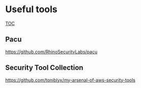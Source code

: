 # Useful tools
[TOC](https://github.com/ScaleSec/AWS101/blob/main/README.md#TOC)

## Pacu
https://github.com/RhinoSecurityLabs/pacu

## Security Tool Collection
https://github.com/toniblyx/my-arsenal-of-aws-security-tools
